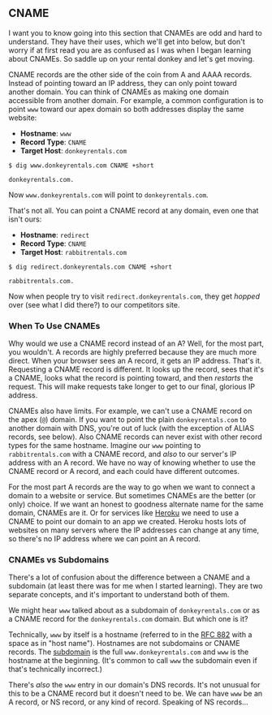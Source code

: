## CNAME

I want you to know going into this section that CNAMEs are odd and hard to understand. They have their uses, which we'll get into below, but don't worry if at first read you are as confused as I was when I began learning about CNAMEs. So saddle up on your rental donkey and let's get moving.

CNAME records are the other side of the coin from A and AAAA records. Instead of pointing toward an IP address, they can only point toward another domain. You can think of CNAMEs as making one domain accessible from another domain. For example, a common configuration is to point `www` toward our apex domain so both addresses display the same website:

* **Hostname**: `www`
* **Record Type**: `CNAME`
* **Target Host**: `donkeyrentals.com`

```shell
$ dig www.donkeyrentals.com CNAME +short

donkeyrentals.com.
```

Now `www.donkeyrentals.com` will point to `donkeyrentals.com`.

That's not all. You can point a CNAME record at any domain, even one that isn't ours:

* **Hostname**: `redirect`
* **Record Type**: `CNAME`
* **Target Host**: `rabbitrentals.com`

```shell
$ dig redirect.donkeyrentals.com CNAME +short

rabbitrentals.com.
```

Now when people try to visit `redirect.donkeyrentals.com`, they get _hopped_ over (see what I did there?) to our competitors site.

### When To Use CNAMEs

Why would we use a CNAME record instead of an A? Well, for the most part, you wouldn't. A records are highly preferred because they are much more direct. When your browser sees an A record, it gets an IP address. That's it. Requesting a CNAME record is different. It looks up the record, sees that it's a CNAME, looks what the record is pointing toward, and then _restarts_ the request. This will make requests take longer to get to our final, glorious IP address.

CNAMEs also have limits. For example, we can't use a CNAME record on the apex (`@`) domain. If you want to point the plain `donkeyrentals.com` to another domain with DNS, you're out of luck (with the exception of ALIAS records, see below). Also CNAME records can never exist with other record types for the same hostname. Imagine our `www` pointing to `rabbitrentals.com` with a CNAME record, and _also_ to our server's IP address with an A record. We have no way of knowing whether to use the CNAME record or A record, and each could have different outcomes.

For the most part A records are the way to go when we want to connect a domain to a website or service. But sometimes CNAMEs are the better (or only) choice. If we want an honest to goodness alternate name for the same domain, CNAMEs are it. Or for services like [Heroku](https://devcenter.heroku.com/articles/custom-domains#configuring-dns-for-subdomains) we need to use a CNAME to point our domain to an app we created. Heroku hosts lots of websites on many servers where the IP addresses can change at any time, so there's no IP address where we can point an A record.

### CNAMEs vs Subdomains

There's a lot of confusion about the difference between a CNAME and a subdomain (at least there was for me when I started learning). They are two separate concepts, and it's important to understand both of them.

We might hear `www` talked about as a subdomain of `donkeyrentals.com` or as a CNAME record for the `donkeyrentals.com` domain. But which one is it?

Technically, `www` by itself is a hostname (referred to in the [RFC 882](https://tools.ietf.org/html/rfc882#page-9) with a space as in "host name"). Hostnames are not subdomains or CNAME records. The [subdomain](https://tools.ietf.org/html/rfc882#page-7) is the full `www.donkeyrentals.com` and `www` is the hostname at the beginning. (It's common to call `www` the subdomain even if that's technically incorrect.)

There's _also_ the `www` entry in our domain's DNS records. It's not unusual for this to be a CNAME record but it doesn't need to be. We can have `www` be an A record, or NS record, or any kind of record. Speaking of NS records...
